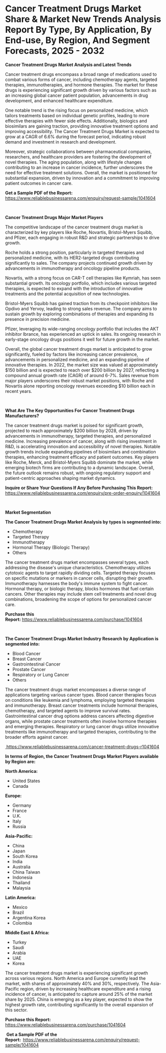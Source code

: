 <p><h1>Cancer Treatment Drugs Market Share & Market New Trends Analysis Report By Type, By Application, By End-use, By Region, And Segment Forecasts, 2025 - 2032</h1></p><p><strong>Cancer Treatment Drugs Market Analysis and Latest Trends</strong></p>
<p><p>Cancer treatment drugs encompass a broad range of medications used to combat various forms of cancer, including chemotherapy agents, targeted therapies, immunotherapies, and hormone therapies. The market for these drugs is experiencing significant growth driven by various factors such as an increasing global cancer patient population, advancements in drug development, and enhanced healthcare expenditure. </p><p>One notable trend is the rising focus on personalized medicine, which tailors treatments based on individual genetic profiles, leading to more effective therapies with fewer side effects. Additionally, biologics and biosimilars are gaining traction, providing innovative treatment options and improving accessibility. The Cancer Treatment Drugs Market is expected to grow at a CAGR of 6.6% during the forecast period, indicating robust demand and investment in research and development.</p><p>Moreover, strategic collaborations between pharmaceutical companies, researchers, and healthcare providers are fostering the development of novel therapies. The aging population, along with lifestyle changes contributing to an increase in cancer incidence, further underscores the need for effective treatment solutions. Overall, the market is positioned for substantial expansion, driven by innovation and a commitment to improving patient outcomes in cancer care.</p></p>
<p><strong>Get a Sample PDF of the Report:&nbsp;</strong> <a href="https://www.reliablebusinessarena.com/enquiry/request-sample/1041604?utm_campaign=3276&utm_medium=2&utm_source=Github&utm_content=ia&utm_term=19042025&utm_id=cancer-treatment-drugs">https://www.reliablebusinessarena.com/enquiry/request-sample/1041604</a></p>
<p>&nbsp;</p>
<p><strong>Cancer Treatment Drugs Major Market Players</strong></p>
<p><p>The competitive landscape of the cancer treatment drugs market is characterized by key players like Roche, Novartis, Bristol-Myers Squibb, and Pfizer, each engaging in robust R&D and strategic partnerships to drive growth. </p><p>Roche holds a strong position, particularly in targeted therapies and personalized medicine, with its HER2-targeted drugs contributing significantly to sales. The company projects continued growth driven by advancements in immunotherapy and oncology pipeline products.</p><p>Novartis, with a strong focus on CAR-T cell therapies like Kymriah, has seen substantial growth. Its oncology portfolio, which includes various targeted therapies, is expected to expand with the introduction of innovative treatments and the potential acquisition of new technologies.</p><p>Bristol-Myers Squibb has gained traction from its checkpoint inhibitors like Opdivo and Yervoy, leading to strong sales revenue. The company aims to sustain growth by exploring combinations of therapies and expanding its presence in precision medicine.</p><p>Pfizer, leveraging its wide-ranging oncology portfolio that includes the AKT inhibitor Ibrance, has experienced an uptick in sales. Its ongoing research in early-stage oncology drugs positions it well for future growth in the market.</p><p>Overall, the global cancer treatment drugs market is anticipated to grow significantly, fueled by factors like increasing cancer prevalence, advancements in personalized medicine, and an expanding pipeline of innovative therapies. In 2022, the market size was valued at approximately $150 billion and is expected to reach over $200 billion by 2027, reflecting a compound annual growth rate (CAGR) of around 6-7%. Sales revenue from major players underscores their robust market positions, with Roche and Novartis alone reporting oncology revenues exceeding $10 billion each in recent years.</p></p>
<p>&nbsp;</p>
<p><strong>What Are The Key Opportunities For Cancer Treatment Drugs Manufacturers?</strong></p>
<p><p>The cancer treatment drugs market is poised for significant growth, projected to reach approximately $200 billion by 2028, driven by advancements in immunotherapy, targeted therapies, and personalized medicine. Increasing prevalence of cancer, along with rising investment in R&D, is accelerating innovation and accessibility of novel therapies. Notable growth trends include expanding pipelines of biosimilars and combination therapies, enhancing treatment efficacy and patient outcomes. Key players like Roche, Merck, and Bristol-Myers Squibb dominate the market, while emerging biotech firms are contributing to a dynamic landscape. Overall, the future outlook remains robust, with ongoing regulatory support and patient-centric approaches shaping market dynamics.</p></p>
<p><strong>Inquire or Share Your Questions If Any Before Purchasing This Report:</strong> <a href="https://www.reliablebusinessarena.com/enquiry/pre-order-enquiry/1041604?utm_campaign=3276&utm_medium=2&utm_source=Github&utm_content=ia&utm_term=19042025&utm_id=cancer-treatment-drugs">https://www.reliablebusinessarena.com/enquiry/pre-order-enquiry/1041604</a></p>
<p>&nbsp;</p>
<p><strong>Market Segmentation</strong></p>
<p><strong>The Cancer Treatment Drugs Market Analysis by types is segmented into:</strong></p>
<p><ul><li>Chemotherapy</li><li>Targeted Therapy</li><li>Immunotherapy</li><li>Hormonal Therapy (Biologic Therapy)</li><li>Others</li></ul></p>
<p><p>The cancer treatment drugs market encompasses several types, each addressing the disease's unique characteristics. Chemotherapy utilizes cytotoxic agents to target rapidly dividing cells. Targeted therapy focuses on specific mutations or markers in cancer cells, disrupting their growth. Immunotherapy harnesses the body's immune system to fight cancer. Hormonal therapy, or biologic therapy, blocks hormones that fuel certain cancers. Other therapies may include stem cell treatments and novel drug combinations, broadening the scope of options for personalized cancer care.</p></p>
<p><strong>Purchase this Report:&nbsp;</strong><a href="https://www.reliablebusinessarena.com/purchase/1041604?utm_campaign=3276&utm_medium=2&utm_source=Github&utm_content=ia&utm_term=19042025&utm_id=cancer-treatment-drugs">https://www.reliablebusinessarena.com/purchase/1041604</a></p>
<p>&nbsp;</p>
<p><strong>The Cancer Treatment Drugs Market Industry Research by Application is segmented into:</strong></p>
<p><ul><li>Blood Cancer</li><li>Breast Cancer</li><li>Gastrointestinal Cancer</li><li>Prostate Cancer</li><li>Respiratory or Lung Cancer</li><li>Others</li></ul></p>
<p><p>The cancer treatment drugs market encompasses a diverse range of applications targeting various cancer types. Blood cancer therapies focus on conditions like leukemia and lymphoma, employing targeted therapies and immunotherapy. Breast cancer treatments include hormonal therapies, chemotherapy, and targeted agents to improve survival rates. Gastrointestinal cancer drug options address cancers affecting digestive organs, while prostate cancer treatments often involve hormone therapies and emerging therapies. Respiratory or lung cancer drugs utilize innovative treatments like immunotherapy and targeted therapies, contributing to the broader efforts against cancer.</p></p>
<p><a href="https://www.reliablebusinessarena.com/cancer-treatment-drugs-r1041604?utm_campaign=3276&utm_medium=2&utm_source=Github&utm_content=ia&utm_term=19042025&utm_id=cancer-treatment-drugs">&nbsp;https://www.reliablebusinessarena.com/cancer-treatment-drugs-r1041604</a></p>
<p><strong>In terms of Region, the Cancer Treatment Drugs Market Players available by Region are:</strong></p>
<p>
    <p> <strong> North America: </strong>
        <ul>
            <li>United States</li>
            <li>Canada</li>
        </ul>
        </p> 
    <p> <strong> Europe: </strong>
        <ul>
            <li>Germany</li>
            <li>France</li>
            <li>U.K.</li>
            <li>Italy</li>
            <li>Russia</li>
        </ul>
        </p> 
    <p> <strong> Asia-Pacific: </strong>
        <ul>
            <li>China</li>
            <li>Japan</li>
            <li>South Korea</li>
            <li>India</li>
            <li>Australia</li>
            <li>China Taiwan</li>
            <li>Indonesia</li>
            <li>Thailand</li>
            <li>Malaysia</li>
        </ul>
        </p> 
    <p> <strong> Latin America: </strong>
        <ul>
            <li>Mexico</li>
            <li>Brazil</li>
            <li>Argentina Korea</li>
            <li>Colombia</li>
        </ul>
        </p> 
    <p> <strong> Middle East & Africa: </strong>
        <ul>
            <li>Turkey</li>
            <li>Saudi</li>
            <li>Arabia</li>
            <li>UAE</li>
            <li>Korea</li>
        </ul>
    </p>
    </p>
<p><p>The cancer treatment drugs market is experiencing significant growth across various regions. North America and Europe currently lead the market, with shares of approximately 40% and 30%, respectively. The Asia-Pacific region, driven by increasing healthcare expenditure and a rising incidence of cancer, is anticipated to capture around 25% of the market share by 2025. China is emerging as a key player, expected to show the highest growth rate, contributing significantly to the overall expansion of this sector.</p></p>
<p><strong>Purchase this Report: </strong><a href="https://www.reliablebusinessarena.com/purchase/1041604?utm_campaign=3276&utm_medium=2&utm_source=Github&utm_content=ia&utm_term=19042025&utm_id=cancer-treatment-drugs">https://www.reliablebusinessarena.com/purchase/1041604</a></p>
<p>&nbsp;<strong>Get a Sample PDF of the Report:&nbsp;&nbsp;</strong><a href="https://www.reliablebusinessarena.com/enquiry/request-sample/1041604?utm_campaign=3276&utm_medium=2&utm_source=Github&utm_content=ia&utm_term=19042025&utm_id=cancer-treatment-drugs">https://www.reliablebusinessarena.com/enquiry/request-sample/1041604</a></p>
<p><strong></strong></p>
<p><p></p><p></p><p></p></p>